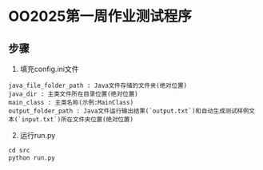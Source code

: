 # OO2025第一周作业测试程序

## 步骤

1. 填充config.ini文件
  ```
  java_file_folder_path : Java文件存储的文件夹(绝对位置)
  java_dir : 主类文件所在目录位置(绝对位置)
  main_class : 主类名称(示例:MainClass)
  output_folder_path : Java文件运行输出结果(`output.txt`)和自动生成测试样例文本(`input.txt`)所在文件夹位置(绝对位置)
  ```
2. 运行run.py
  ``` Python
cd src
python run.py
  ```
   
